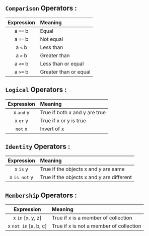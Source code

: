 ## `Comparison` Operators :

Expression | Meaning 
:---: | :---
a `==` b | Equal
a `!=` b | Not equal
a `<` b | Less than
a `>` b | Greater than
a `<=` b | Less than or equal
a `>=` b | Greater than or equal

## `Logical` Operators :

Expression | Meaning 
:---: | :---
x `and` y | True if both x and y are true
x `or` y | True if x or y is true
`not` x | Invert of x

## `Identity` Operators :

Expression | Meaning 
:---: | :---
x `is` y | True if the objects x and y are same
x `is not` y | True if the objects x and y are different

## `Membership` Operators :

Expression | Meaning 
:---: | :---
x `in` [x, y, z] | True if x is a member of collection 
x `not in` [a, b, c] | True if x is not a member of collection
